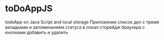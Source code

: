 # toDoAppJS
todoApp on Java Script and local storage
Приложение список дел с тремя вкладками и запоминанием статуса в локал сторейдж браузера с кнопками добавить и удалить
